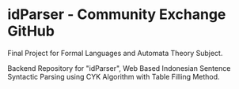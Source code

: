 # idParser - Community Exchange GitHub

Final Project for Formal Languages and Automata Theory Subject.

Backend Repository for "idParser", Web Based Indonesian Sentence Syntactic Parsing using CYK Algorithm with Table Filling Method.
